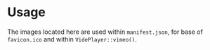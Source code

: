 # Usage

The images located here are used within `manifest.json`, for base of `favicon.ico` and within `VidePlayer::vimeo()`.
